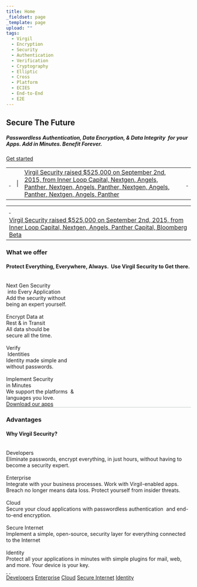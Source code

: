 ```yaml
---
title: Home
_fieldset: page
_template: page
upload: ""
tags:
  - Virgil
  - Encryption
  - Security
  - Authentication
  - Verification
  - Cryptography
  - Elliptic
  - Cross
  - Platform
  - ECIES
  - End-to-End
  - E2E
---
```

<div class="content">
<section class="promo-banner">
<h1 class="secure-the-future">Secure The Future</h1>

<h5 class="secure-the-future-desc">Passwordless Authentication, Data Encryption, & Data Integrity  for your Apps. Add in Minutes. Benefit Forever.</h5>
<a class="btn btn-big-orange btn-get-started" href="/developers">Get started </a></section>

<section class="feed">
<div class="container">
<table class="feed-item visible-lg-block">
	<tbody>
		<tr>
			<td class="tip"><a href="http://www.whogotfunded.com/deals/368657-virgil-security"> </a></td>
			<td class="delimiter">|</td>
			<td class="feed-content"><a href="http://www.whogotfunded.com/deals/368657-virgil-security">Virgil Security raised $525,000 on September 2nd, 2015, from Inner Loop Capital, Nextgen, Angels, Panther, Nextgen, Angels, Panther, Nextgen, Angels, Panther, Nextgen, Angels, Panther</a></td>
			<td class="go"><a href="http://www.whogotfunded.com/deals/368657-virgil-security"> </a></td>
		</tr>
	</tbody>
</table>

<table class="feed-item hidden-lg">
	<tbody>
		<tr>
			<td class="tip"><a href="http://www.whogotfunded.com/deals/368657-virgil-security"> </a></td>
		</tr>
		<tr>
			<td class="feed-content"><a href="http://www.whogotfunded.com/deals/368657-virgil-security">Virgil Security raised $525,000 on September 2nd, 2015, from Inner Loop Capital, Nextgen, Angels, Panther Capital, Bloomberg Beta </a></td>
		</tr>
	</tbody>
</table>
</div>
</section>

<section class="container what-we-offer">
<h3 class="title">What we offer</h3>

<h4 class="description">Protect Everything, Everywhere, Always.  Use Virgil Security to Get there.</h4>

<div class="row shields">
<div class="col-xs-48 col-md-24 col-lg-12 shield-item">
<div class="shield-icon step1"> </div>

<div class="shield-title">Next Gen Security<br />
 into Every Application</div>

<div class="shield-desc">Add the security without<br />
being an expert yourself.</div>
</div>

<div class="col-xs-48 col-md-24 col-lg-12 shield-item">
<div class="shield-icon step2"> </div>

<div class="shield-title">Encrypt Data at<br />
Rest & in Transit</div>

<div class="shield-desc">All data should be<br />
secure all the time.</div>
</div>

<div class="col-xs-48 col-md-24 col-lg-12 shield-item">
<div class="shield-icon step3"> </div>

<div class="shield-title">Verify<br />
 Identities</div>

<div class="shield-desc">Identity made simple and<br />
without passwords.</div>
</div>

<div class="col-xs-48 col-md-24 col-lg-12 shield-item">
<div class="shield-icon step4"> </div>

<div class="shield-title">Implement Security  <br />
in Minutes</div>

<div class="shield-desc">We support the platforms  &<br />
languages you love.</div>
</div>
</div>
<a class="btn btn-big-orange btn-download-apps" href="/apps">Download our apps </a></section>
<!--
<section class="our-partners">
<div class="container">
<h3 class="title">Our partners</h3>

<div class="row logos">
<div class="col-xs-21 col-xs-offset-2 col-md-15 col-md-offset-6 col-lg-10 col-lg-offset-1 logo bloomberg"> </div>

<div class="col-xs-21 col-xs-offset-2 col-md-15 col-md-offset-6 col-lg-10 col-lg-offset-2 logo bloomberg"> </div>

<div class="col-xs-21 col-xs-offset-2 col-md-15 col-md-offset-6 col-lg-10 col-lg-offset-2 logo bloomberg"> </div>

<div class="col-xs-21 col-xs-offset-2 col-md-15 col-md-offset-6 col-lg-10 col-lg-offset-2 logo bloomberg"> </div>
</div>
</div>
</section>
-->

<section class="advantages" style="border-top: 1px solid #BEC4C6;">
<div class="container">
<h3 class="title">Advantages</h3>

<h4 class="description">Why Virgil Security?</h4>

<div class="slides">
<div class="carousel slide" data-ride="carousel" id="advantages-carousel">
<div class="carousel-inner" role="listbox">
<div class="item developers active">
<div class="item-img"> </div>

<div class="item-content">
<div class="item-title">Developers</div>

<div class="item-desc">Eliminate passwords, encrypt everything, in just hours, without having to become a security expert.</div>
</div>
</div>

<div class="item enterprise">
<div class="item-img"> </div>

<div class="item-content">
<div class="item-title">Enterprise</div>

<div class="item-desc">Integrate with your business processes. Work with Virgil-enabled apps. Breach no longer means data loss. Protect yourself from insider threats.</div>
</div>
</div>

<div class="item cloud">
<div class="item-img"> </div>

<div class="item-content">
<div class="item-title">Cloud</div>

<div class="item-desc">Secure your cloud applications with passwordless authentication  and end-to-end encryption.</div>
</div>
</div>

<div class="item secure-internet">
<div class="item-img"> </div>

<div class="item-content">
<div class="item-title">Secure Internet</div>

<div class="item-desc">Implement a simple, open-source, security layer for everything connected to the Internet</div>
</div>
</div>

<div class="item identity">
<div class="item-img"> </div>

<div class="item-content">
<div class="item-title">Identity</div>

<div class="item-desc">Protect all your applications in minutes with simple plugins for mail, web, and more. Your device is your key.</div>
</div>
</div>
</div>
<a class="left carousel-control" data-slide="prev" href="#advantages-carousel" role="button"> </a> <a class="right carousel-control" data-slide="next" href="#advantages-carousel" role="button"> </a>

<div class="slides-menu carousel-indicators"><a class="active" data-slide-to="0" data-target="#advantages-carousel" href="#">Developers</a> <a data-slide-to="1" data-target="#advantages-carousel" href="#">Enterprise</a> <a data-slide-to="2" data-target="#advantages-carousel" href="#">Cloud</a> <a data-slide-to="3" data-target="#advantages-carousel" href="#">Secure Internet</a> <a data-slide-to="4" data-target="#advantages-carousel" href="#">Identity</a></div>
</div>
</div>
</div>
</section>
<!--
<section class="what-our-customers-say">
<div class="container">
<h3 class="title">What our customers say</h3>

<div class="cards">
<div class="row">
<div class="col-xs-48 col-md-22 col-md-offset-0 card">
<table>
	<tbody>
		<tr>
			<td><img class="avatar" src="https://en.gravatar.com/userimage/28799329/f69fffd91a15daebda8dd6a48bf48e8d.png" /></td>
			<td class="sign">
			<div class="tip">
			<div class="tip-content">Vigil is all-in-one tool that helps you focus on your application development. It takes the boring coding off your hands.</div>
			</div>

			<div class="name">Eugene Baranov,</div>

			<div class="position">CEO, MyLovelyFamily Inc.</div>
			</td>
		</tr>
	</tbody>
</table>
</div>

<div class="col-xs-48 hidden-sm col-md-22 col-md-offset-4 card">
<table>
	<tbody>
		<tr>
			<td><img class="avatar" src="https://en.gravatar.com/userimage/28799329/f69fffd91a15daebda8dd6a48bf48e8d.png" /></td>
			<td class="sign">
			<div class="tip">
			<div class="tip-content">Vigil is all-in-one tool that helps you focus on your application development. It takes the boring coding off your hands.</div>
			</div>

			<div class="name">Eugene Baranov,</div>

			<div class="position">CEO, MyLovelyFamily Inc.</div>
			</td>
		</tr>
	</tbody>
</table>
</div>

<div class="col-xs-48 hidden-sm col-md-22 col-md-offset-0 card">
<table>
	<tbody>
		<tr>
			<td><img class="avatar" src="https://en.gravatar.com/userimage/28799329/f69fffd91a15daebda8dd6a48bf48e8d.png" /></td>
			<td class="sign">
			<div class="tip">
			<div class="tip-content">Vigil is all-in-one tool that helps you focus on your application development. It takes the boring coding off your hands.</div>
			</div>

			<div class="name">Eugene Baranov,</div>

			<div class="position">CEO, MyLovelyFamily Inc.</div>
			</td>
		</tr>
	</tbody>
</table>
</div>

<div class="col-xs-48 hidden-sm col-md-22 col-md-offset-4 card">
<table>
	<tbody>
		<tr>
			<td><img class="avatar" src="https://en.gravatar.com/userimage/28799329/f69fffd91a15daebda8dd6a48bf48e8d.png" /></td>
			<td class="sign">
			<div class="tip">
			<div class="tip-content">Vigil is all-in-one tool that helps you focus on your application development. It takes the boring coding off your hands.</div>
			</div>

			<div class="name">Eugene Baranov,</div>

			<div class="position">CEO, MyLovelyFamily Inc.</div>
			</td>
		</tr>
	</tbody>
</table>
</div>
</div>
</div>
</div>
</section>
--></div>
